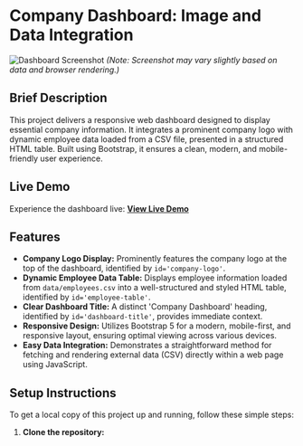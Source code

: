 # Company Dashboard: Image and Data Integration

![Dashboard Screenshot](https://raw.githubusercontent.com/Naveengp1990/image-data-combined-test/main/assets/screenshot.png)
*(Note: Screenshot may vary slightly based on data and browser rendering.)*

## Brief Description

This project delivers a responsive web dashboard designed to display essential company information. It integrates a prominent company logo with dynamic employee data loaded from a CSV file, presented in a structured HTML table. Built using Bootstrap, it ensures a clean, modern, and mobile-friendly user experience.

## Live Demo

Experience the dashboard live:
[**View Live Demo**](https://Naveengp1990.github.io/image-data-combined-test/)

## Features

*   **Company Logo Display:** Prominently features the company logo at the top of the dashboard, identified by `id='company-logo'`.
*   **Dynamic Employee Data Table:** Displays employee information loaded from `data/employees.csv` into a well-structured and styled HTML table, identified by `id='employee-table'`.
*   **Clear Dashboard Title:** A distinct 'Company Dashboard' heading, identified by `id='dashboard-title'`, provides immediate context.
*   **Responsive Design:** Utilizes Bootstrap 5 for a modern, mobile-first, and responsive layout, ensuring optimal viewing across various devices.
*   **Easy Data Integration:** Demonstrates a straightforward method for fetching and rendering external data (CSV) directly within a web page using JavaScript.

## Setup Instructions

To get a local copy of this project up and running, follow these simple steps:

1.  **Clone the repository:**